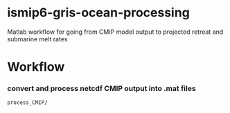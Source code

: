 # ismip6-gris-ocean-processing
Matlab workflow for going from CMIP model output to projected retreat and submarine melt rates

# Workflow
### convert and process netcdf CMIP output into .mat files
```process_CMIP/```
